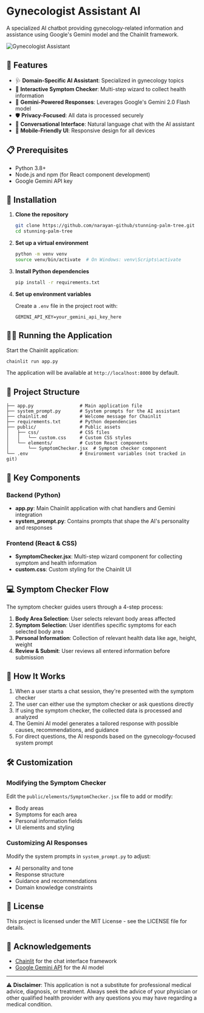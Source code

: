 # Gynecologist Assistant AI

A specialized AI chatbot providing gynecology-related information and assistance using Google's Gemini model and the Chainlit framework.

![Gynecologist Assistant](https://api.placeholder.com/800/400)

## 🌟 Features

- 🩺 **Domain-Specific AI Assistant**: Specialized in gynecology topics
- 📝 **Interactive Symptom Checker**: Multi-step wizard to collect health information
- 🤖 **Gemini-Powered Responses**: Leverages Google's Gemini 2.0 Flash model
- 🛡️ **Privacy-Focused**: All data is processed securely
- 💬 **Conversational Interface**: Natural language chat with the AI assistant
- 📱 **Mobile-Friendly UI**: Responsive design for all devices

## 📋 Prerequisites

- Python 3.8+
- Node.js and npm (for React component development)
- Google Gemini API key

## 🚀 Installation

1. **Clone the repository**
   ```bash
   git clone https://github.com/narayan-github/stunning-palm-tree.git
   cd stunning-palm-tree
   ```

2. **Set up a virtual environment**
   ```bash
   python -m venv venv
   source venv/bin/activate  # On Windows: venv\Scripts\activate
   ```

3. **Install Python dependencies**
   ```bash
   pip install -r requirements.txt
   ```

4. **Set up environment variables**
   
   Create a `.env` file in the project root with:
   ```
   GEMINI_API_KEY=your_gemini_api_key_here
   ```

## 🏃‍♀️ Running the Application

Start the Chainlit application:
```bash
chainlit run app.py
```

The application will be available at `http://localhost:8000` by default.

## 🧩 Project Structure

```
├── app.py                 # Main application file
├── system_prompt.py       # System prompts for the AI assistant
├── chainlit.md            # Welcome message for Chainlit
├── requirements.txt       # Python dependencies
├── public/                # Public assets
│   ├── css/               # CSS files
│   │   └── custom.css     # Custom CSS styles
│   └── elements/          # Custom React components
│       └── SymptomChecker.jsx  # Symptom checker component
└── .env                   # Environment variables (not tracked in git)
```

## 🔧 Key Components

### Backend (Python)

- **app.py**: Main Chainlit application with chat handlers and Gemini integration
- **system_prompt.py**: Contains prompts that shape the AI's personality and responses

### Frontend (React & CSS)

- **SymptomChecker.jsx**: Multi-step wizard component for collecting symptom and health information
- **custom.css**: Custom styling for the Chainlit UI

## 💻 Symptom Checker Flow

The symptom checker guides users through a 4-step process:

1. **Body Area Selection**: User selects relevant body areas affected
2. **Symptom Selection**: User identifies specific symptoms for each selected body area
3. **Personal Information**: Collection of relevant health data like age, height, weight
4. **Review & Submit**: User reviews all entered information before submission

## 🔄 How It Works

1. When a user starts a chat session, they're presented with the symptom checker
2. The user can either use the symptom checker or ask questions directly
3. If using the symptom checker, the collected data is processed and analyzed
4. The Gemini AI model generates a tailored response with possible causes, recommendations, and guidance
5. For direct questions, the AI responds based on the gynecology-focused system prompt

## 🛠️ Customization

### Modifying the Symptom Checker

Edit the `public/elements/SymptomChecker.jsx` file to add or modify:
- Body areas
- Symptoms for each area
- Personal information fields
- UI elements and styling

### Customizing AI Responses

Modify the system prompts in `system_prompt.py` to adjust:
- AI personality and tone
- Response structure
- Guidance and recommendations
- Domain knowledge constraints

## 📝 License

This project is licensed under the MIT License - see the LICENSE file for details.

## 🙏 Acknowledgements

- [Chainlit](https://github.com/Chainlit/chainlit) for the chat interface framework
- [Google Gemini API](https://ai.google.dev/) for the AI model

---

⚠️ **Disclaimer**: This application is not a substitute for professional medical advice, diagnosis, or treatment. Always seek the advice of your physician or other qualified health provider with any questions you may have regarding a medical condition.